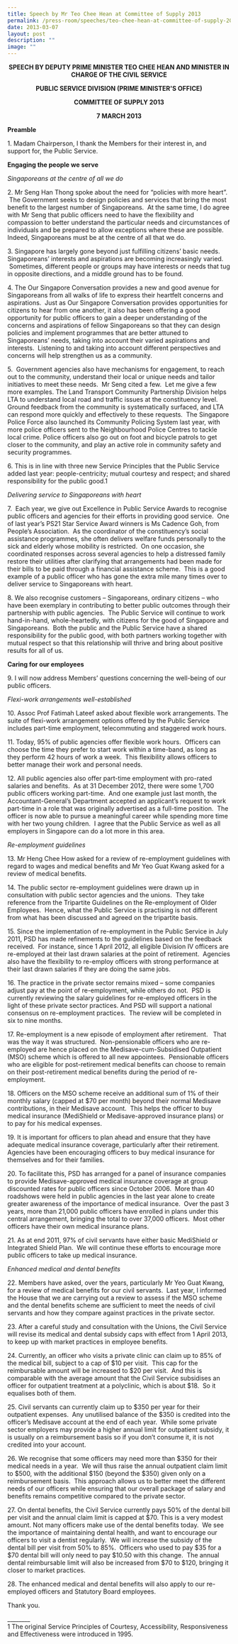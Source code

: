 ```yaml
---
title: Speech by Mr Teo Chee Hean at Committee of Supply 2013
permalink: /press-room/speeches/teo-chee-hean-at-committee-of-supply-2013/
date: 2013-03-07
layout: post
description: ""
image: ""
---
```

<p style="text-align:center"> <strong> SPEECH BY DEPUTY PRIME MINISTER TEO CHEE HEAN AND MINISTER IN CHARGE OF THE CIVIL SERVICE </strong></p>
  
<p style="text-align:center"> <strong>PUBLIC SERVICE DIVISION (PRIME MINISTER'S OFFICE)</strong></p>
  
<p style="text-align:center"> <strong>COMMITTEE OF SUPPLY 2013</strong></p>
<p style="text-align:center"> <strong>7 MARCH 2013</strong></p>

**Preamble**

1\. Madam Chairperson, I thank the Members for their interest in, and support for, the Public Service.

**Engaging the people we serve**

_Singaporeans at the centre of all we do_

2\. Mr Seng Han Thong spoke about the need for “policies with more heart”. &nbsp;The Government seeks to design policies and services that bring the most benefit to the largest number of Singaporeans. &nbsp;At the same time, I do agree with Mr Seng that public officers need to have the flexibility and compassion to better understand the particular needs and circumstances of individuals and be prepared to allow exceptions where these are possible. Indeed, Singaporeans must be at the centre of all that we do.&nbsp;

3\. Singapore has largely gone beyond just fulfilling citizens’ basic needs.&nbsp; Singaporeans’ interests and aspirations are becoming increasingly varied. &nbsp;Sometimes, different people or groups may have interests or needs that tug in opposite directions, and a middle ground has to be found.

4\. The Our Singapore Conversation provides a new and good avenue for Singaporeans from all walks of life to express their heartfelt concerns and aspirations. &nbsp;Just as Our Singapore Conversation provides opportunities for citizens to hear from one another, it also has been offering a good opportunity for public officers to gain a deeper understanding of the concerns and aspirations of fellow Singaporeans so that they can design policies and implement programmes that are better attuned to Singaporeans’ needs, taking into account their varied aspirations and interests. &nbsp;Listening to and taking into account different perspectives and concerns will help strengthen us as a community.

5\. &nbsp;Government agencies also have mechanisms for engagement, to reach out to the community, understand their local or unique needs and tailor initiatives to meet these needs.&nbsp; Mr Seng cited a few. &nbsp;Let me give a few more examples. The Land Transport Community Partnership Division helps LTA to understand local road and traffic issues at the constituency level.&nbsp; Ground feedback from the community is systematically surfaced, and LTA can respond more quickly and effectively to these requests. &nbsp;The Singapore Police Force also launched its Community Policing System last year, with more police officers sent to the Neighbourhood Police Centres to tackle local crime. Police officers also go out on foot and bicycle patrols to get closer to the community, and play an active role in community safety and security programmes.&nbsp;

6\. This is in line with three new Service Principles that the Public Service added last year: people-centricity; mutual courtesy and respect; and shared responsibility for the public good.1

_Delivering service to Singaporeans with heart_

7\. &nbsp;Each year, we give out Excellence in Public Service Awards to recognise public officers and agencies for their efforts in providing good service. &nbsp;One of last year’s PS21 Star Service Award winners is Ms Cadence Goh, from People’s Association. &nbsp;As the coordinator of the constituency’s social assistance programmes, she often delivers welfare funds personally to the sick and elderly whose mobility is restricted.&nbsp; On one occasion, she coordinated responses across several agencies to help a distressed family restore their utilities after clarifying that arrangements had been made for their bills to be paid through a financial assistance scheme.&nbsp; This is a good example of a public officer who has gone the extra mile many times over to deliver service to Singaporeans with heart.

8\. We also recognise customers – Singaporeans, ordinary citizens – who have been exemplary in contributing to better public outcomes through their partnership with public agencies. &nbsp;The Public Service will continue to work hand-in-hand, whole-heartedly, with citizens for the good of Singapore and Singaporeans. &nbsp;Both the public and the Public Service have a shared responsibility for the public good, with both partners working together with mutual respect so that this relationship will thrive and bring about positive results for all of us.

**Caring for our employees**

9\. I will now address Members’ questions concerning the well-being of our public officers. &nbsp;

_Flexi-work arrangements well-established_

10\. Assoc Prof Fatimah Lateef asked about flexible work arrangements. The suite of flexi-work arrangement options offered by the Public Service includes part-time employment, telecommuting and staggered work hours.

11\. Today, 95% of public agencies offer flexible work hours.&nbsp; Officers can choose the time they prefer to start work within a time-band, as long as they perform 42 hours of work a week.&nbsp; This flexibility allows officers to better manage their work and personal needs.&nbsp;

12\. All public agencies also offer part-time employment with pro-rated salaries and benefits.&nbsp; As at 31 December 2012, there were some 1,700 public officers working part-time.&nbsp; And one example just last month, the Accountant-General’s Department accepted an applicant’s request to work part-time in a role that was originally advertised as a full-time position.&nbsp; The officer is now able to pursue a meaningful career while spending more time with her two young children. &nbsp;I agree that the Public Service as well as all employers in Singapore can do a lot more in this area.

_Re-employment guidelines_

13\. Mr Heng Chee How asked for a review of re-employment guidelines with regard to wages and medical benefits and Mr Yeo Guat Kwang asked for a review of medical benefits.

14\. The public sector re-employment guidelines were drawn up in consultation with public sector agencies and the unions. &nbsp;They take reference from the Tripartite Guidelines on the Re-employment of Older Employees. &nbsp;Hence, what the Public Service is practising is not different from what has been discussed and agreed on the tripartite basis.

15\. Since the implementation of re-employment in the Public Service in July 2011, PSD has made refinements to the guidelines based on the feedback received. &nbsp;For instance, since 1 April 2012, all eligible Division IV officers are re-employed at their last drawn salaries at the point of retirement.&nbsp; Agencies also have the flexibility to re-employ officers with strong performance at their last drawn salaries if they are doing the same jobs.

16\. The practice in the private sector remains mixed – some companies adjust pay at the point of re-employment, while others do not.&nbsp; PSD is currently reviewing the salary guidelines for re-employed officers in the light of these private sector practices. And PSD will support a national consensus on re-employment practices.&nbsp;&nbsp;The review will be completed in six to nine months.

17\. Re-employment is a new episode of employment after retirement.&nbsp; &nbsp;That was the way it was structured. &nbsp;Non-pensionable officers who are re-employed are hence placed on the Medisave-cum-Subsidised Outpatient (MSO) scheme which is offered to all new appointees. &nbsp;Pensionable officers who are eligible for post-retirement medical benefits can choose to remain on their post-retirement medical benefits during the period of re-employment.

18\. Officers on the MSO scheme receive an additional sum of 1% of their monthly salary (capped at $70 per month) beyond their normal Medisave contributions, in their Medisave account.&nbsp; This helps the officer to buy medical insurance (MediShield or Medisave-approved insurance plans) or to pay for his medical expenses.

19\. It is important for officers to plan ahead and ensure that they have adequate medical insurance coverage, particularly after their retirement.&nbsp; Agencies have been encouraging officers to buy medical insurance for themselves and for their families.

20\. To facilitate this, PSD has arranged for a panel of insurance companies to provide Medisave-approved medical insurance coverage at group discounted rates for public officers since October 2006.&nbsp; More than 40 roadshows were held in public agencies in the last year alone to create greater awareness of the importance of medical insurance.&nbsp; Over the past 3 years, more than 21,000 public officers have enrolled in plans under this central arrangement, bringing the total to over 37,000 officers. &nbsp;Most other officers have their own medical insurance plans.

21\. As at end 2011, 97% of civil servants have either basic MediShield or Integrated Shield Plan.&nbsp; We will continue these efforts to encourage more public officers to take up medical insurance.

_Enhanced medical and dental benefits_

22\. Members have asked, over the years, particularly Mr Yeo Guat Kwang, for a review of medical benefits for our civil servants. &nbsp;Last year, I informed the House that we are carrying out a review to assess if the MSO scheme and the dental benefits scheme are sufficient to meet the needs of civil servants and how they compare against practices in the private sector.

23\. After a careful study and consultation with the Unions, the Civil Service will revise its medical and dental subsidy caps with effect from 1 April 2013, to keep up with market practices in employee benefits.

24\. Currently, an officer who visits a private clinic can claim up to 85% of the medical bill, subject to a cap of $10 per visit.&nbsp; This cap for the reimbursable amount will be increased to $20 per visit.&nbsp; And this is comparable with the average amount that the Civil Service subsidises an officer for outpatient treatment at a polyclinic, which is about $18. &nbsp;So it equalises both of them.

25\. Civil servants can currently claim up to $350 per year for their outpatient expenses. &nbsp;Any unutilised balance of the $350 is credited into the officer’s Medisave account at the end of each year. &nbsp;While some private sector employers may provide a higher annual limit for outpatient subsidy, it is usually on a reimbursement basis so if you don’t consume it, it is not credited into your account.

26\. We recognise that some officers may need more than $350 for their medical needs in a year. &nbsp;We will thus raise the annual outpatient claim limit to $500, with the additional $150 (beyond the $350) given only on a reimbursement basis. &nbsp;This approach allows us to better meet the different needs of our officers while ensuring that our overall package of salary and benefits remains competitive compared to the private sector.

27\. On dental benefits, the Civil Service currently pays 50% of the dental bill per visit and the annual claim limit is capped at $70. This is a very modest amount. Not many officers make use of the dental benefits today. &nbsp;We see the importance of maintaining dental health, and want to encourage our officers to visit a dentist regularly.&nbsp; We will increase the subsidy of the dental bill per visit from 50% to 85%. &nbsp;Officers who used to pay $35 for a $70 dental bill will only need to pay $10.50 with this change. &nbsp;The annual dental reimbursable limit will also be increased from $70 to $120, bringing it closer to market practices.

28\. The enhanced medical and dental benefits will also apply to our re-employed officers and Statutory Board employees.

Thank you.

\_\_\_\_\_\_\_\_  
1&nbsp;The original Service Principles of Courtesy, Accessibility, Responsiveness and Effectiveness were introduced in 1995.